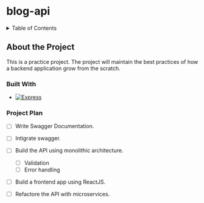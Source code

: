 # blog-api
<details>
  <summary>Table of Contents</summary>
  <ol>
    <li>
      <a href="#about-the-project">About The Project</a>
      <ul>
        <!-- <li><a href="#built-with">Built With</a></li> -->
        <li><a href="#built-with">Built With</a></li>
      </ul>
    </li>
    <li>
        <a href="#">Resources</a>
        <ul>
            <li>
                <a href="https://github.com/othneildrew/Best-README-Template/blob/master/README.md" target="_blank">
                    Readme Template
                </a>
            </li>
        </ul>
    </li>
    
  </ol>
</details>

## About the Project
This is a practice project. The project will maintain the best practices of how a backend application grow from the scratch.
### Built With
* [![Express][Express.js]][Express-url]
### Project Plan
- [ ] Write Swagger Documentation.
- [ ] Intigrate swagger.
- [ ] Build the API using monolithic architecture.
  - [ ] Validation 
  - [ ] Error handling
- [ ] Build a frontend app using ReactJS.
- [ ] Refactore the API with microservices.


[Next.js]: https://img.shields.io/badge/next.js-000000?style=for-the-badge&logo=nextdotjs&logoColor=white
[Next-url]: https://nextjs.org/
[Express.js]: https://img.shields.io/badge/express.js-%23404d59.svg?style=for-the-badge&logo=express&logoColor=%2361DAFB
[Express-url]: https://expressjs.com/

